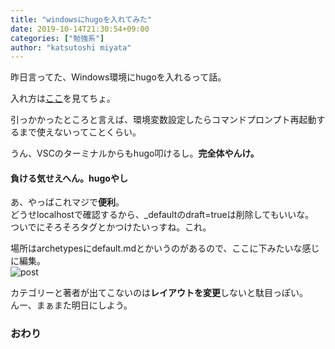 ```yaml
---
title: "windowsにhugoを入れてみた"
date: 2019-10-14T21:30:54+09:00
categories: ["勉強系"]
author: "katsutoshi miyata"
---
```


昨日言ってた、Windows環境にhugoを入れるって話。

入れ方は[ここ](https://www.imuza.com/entry/2018/02/09/164628)を見てちょ。

引っかかったところと言えば、環境変数設定したらコマンドプロンプト再起動するまで使えないってことくらい。

うん、VSCのターミナルからもhugo叩けるし。**完全体やんけ。**  
#### 負ける気せえへん。hugoやし

あ、やっばこれマジで**便利**。  
どうせlocalhostで確認するから、_defaultのdraft=trueは削除してもいいな。  
ついでにそろそろタグとかつけたいっすね。これ。  

場所はarchetypesにdefault.mdとかいうのがあるので、ここに下みたいな感じに編集。  
![post](../../post20191014.PNG)

カテゴリーと著者が出てこないのは**レイアウトを変更**しないと駄目っぽい。  
んー、まぁまた明日にしよう。

### おわり